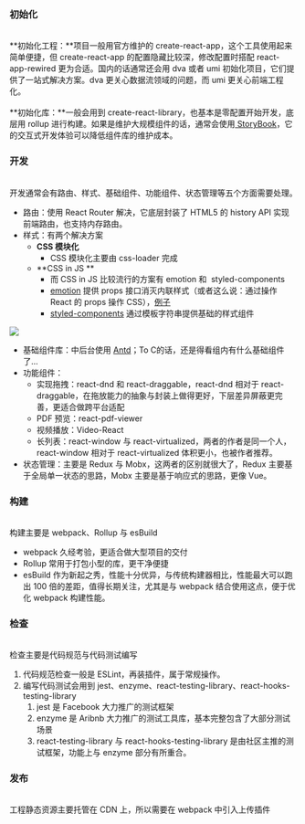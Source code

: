 <a name="QhAsV"></a>
#### 
<a name="EfJt3"></a>
### 初始化

<br />**初始化工程：**项目一般用官方维护的 create-react-app，这个工具使用起来简单便捷，但 create-react-app 的配置隐藏比较深，修改配置时搭配 react-app-rewired 更为合适。国内的话通常还会用 dva 或者 umi 初始化项目，它们提供了一站式解决方案。dva 更关心数据流领域的问题，而 umi 更关心前端工程化。<br />
<br />**初始化库：**一般会用到 create-react-library，也基本是零配置开始开发，底层用 rollup 进行构建。如果是维护大规模组件的话，通常会使用[ StoryBook](https://storybook.js.org/)，它的交互式开发体验可以降低组件库的维护成本。<br />

<a name="KX9dI"></a>
### 开发

<br />开发通常会有路由、样式、基础组件、功能组件、状态管理等五个方面需要处理。<br />

- 路由：使用 React Router 解决，它底层封装了 HTML5 的 history API 实现前端路由，也支持内存路由。
- 样式：有两个解决方案
   - **CSS 模块化**
      - CSS 模块化主要由 css-loader 完成
   - **CSS in JS **
      - 而 CSS in JS 比较流行的方案有 emotion 和  styled-components
      - [emotion](https://emotion.sh/) 提供 props 接口消灭内联样式（或者这么说：通过操作 React 的 props 操作 CSS），[例子](https://www.jianshu.com/p/d54853c92e76)
      - [styled-components](https://zhuanlan.zhihu.com/p/28876652) 通过模板字符串提供基础的样式组件

![](https://intranetproxy.alipay.com/skylark/lark/0/2021/png/129546/1617333085719-f73ee170-0ad8-45a8-a5cb-9796a595817c.png#from=paste&height=322&id=u345a6c9c&margin=%5Bobject%20Object%5D&originHeight=643&originWidth=1440&originalType=binary&size=750529&status=done&style=none&taskId=u501a54f4-cc92-47a0-bd97-777cb89e1fe&width=720)

- 基础组件库：中后台使用 [Antd](https://ant.design/)；To C的话，还是得看组内有什么基础组件了...
- 功能组件：
   - 实现拖拽：react-dnd 和 react-draggable，react-dnd 相对于 react-draggable，在拖放能力的抽象与封装上做得更好，下层差异屏蔽更完善，更适合做跨平台适配
   - PDF 预览：react-pdf-viewer
   - 视频播放：Video-React
   - 长列表：react-window 与 react-virtualized，两者的作者是同一个人，react-window 相对于 react-virtualized 体积更小，也被作者推荐。
- 状态管理：主要是 Redux 与 Mobx，这两者的区别就很大了，Redux 主要基于全局单一状态的思路，Mobx 主要是基于响应式的思路，更像 Vue。



<a name="BJUtp"></a>
### 构建

<br />构建主要是 webpack、Rollup 与 esBuild

- webpack 久经考验，更适合做大型项目的交付
- Rollup 常用于打包小型的库，更干净便捷
- esBuild 作为新起之秀，性能十分优异，与传统构建器相比，性能最大可以跑出 100 倍的差距，值得长期关注，尤其是与 webpack 结合使用这点，便于优化 webpack 构建性能。



<a name="ka6Ry"></a>
### 检查

<br />检查主要是代码规范与代码测试编写<br />

1. 代码规范检查一般是 ESLint，再装插件，属于常规操作。
1. 编写代码测试会用到 jest、enzyme、react-testing-library、react-hooks-testing-library
   1. jest 是 Facebook 大力推广的测试框架
   1. enzyme 是 Aribnb 大力推广的测试工具库，基本完整包含了大部分测试场景
   1. react-testing-library 与 react-hooks-testing-library 是由社区主推的测试框架，功能上与 enzyme 部分有所重合。



<a name="utO8R"></a>
### 发布

<br />工程静态资源主要托管在 CDN 上，所以需要在 webpack 中引入上传插件
